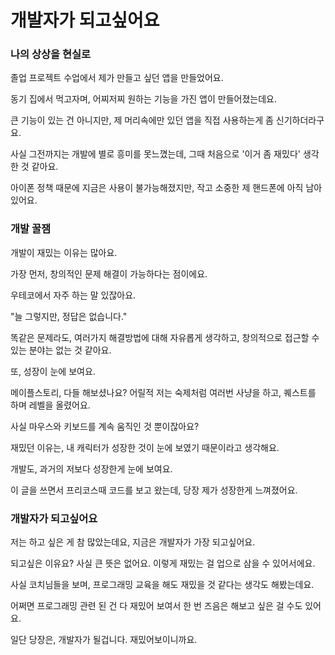 # 개발자가 되고싶어요

### 나의 상상을 현실로
졸업 프로젝트 수업에서 제가 만들고 싶던 앱을 만들었어요.

동기 집에서 먹고자며, 어찌저찌 원하는 기능을 가진 앱이 만들어졌는데요.

큰 기능이 있는 건 아니지만, 제 머리속에만 있던 앱을 직접 사용하는게 좀 신기하더라구요.

사실 그전까지는 개발에 별로 흥미를 못느꼈는데, 그때 처음으로 '이거 좀 재밌다' 생각한 것 같아요.

아이폰 정책 때문에 지금은 사용이 불가능해졌지만, 작고 소중한 제 핸드폰에 아직 남아있어요.

### 개발 꿀잼
개발이 재밌는 이유는 많아요.

가장 먼저, 창의적인 문제 해결이 가능하다는 점이에요.

우테코에서 자주 하는 말 있잖아요. 

"늘 그렇지만, 정답은 없습니다." 

똑같은 문제라도, 여러가지 해결방법에 대해 자유롭게 생각하고, 창의적으로 접근할 수 있는 분야는 없는 것 같아요.

또, 성장이 눈에 보여요.

메이플스토리, 다들 해보셨나요? 어릴적 저는 숙제처럼 여러번 사냥을 하고, 퀘스트를 하며 레벨을 올렸어요.

사실 마우스와 키보드를 계속 움직인 것 뿐이잖아요? 

재밌던 이유는, 내 캐릭터가 성장한 것이 눈에 보였기 때문이라고 생각해요.

개발도, 과거의 저보다 성장한게 눈에 보여요. 

이 글을 쓰면서 프리코스때 코드를 보고 왔는데, 당장 제가 성장한게 느껴졌어요.

### 개발자가 되고싶어요
저는 하고 싶은 게 참 많았는데요, 지금은 개발자가 가장 되고싶어요.

되고싶은 이유요? 사실 큰 뜻은 없어요. 이렇게 재밌는 걸 업으로 삼을 수 있어서에요.

사실 코치님들을 보며, 프로그래밍 교육을 해도 재밌을 것 같다는 생각도 해봤는데요.

어쩌면 프로그래밍 관련 된 건 다 재밌어 보여서 한 번 즈음은 해보고 싶은 걸 수도 있어요.

일단 당장은, 개발자가 될겁니다. 재밌어보이니까요.